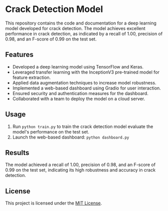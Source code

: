 # Crack Detection Model

This repository contains the code and documentation for a deep learning model developed for crack detection. The model achieves excellent performance in crack detection, as indicated by a recall of 1.00, precision of 0.98, and an F-score of 0.99 on the test set.

## Features

- Developed a deep learning model using TensorFlow and Keras.
- Leveraged transfer learning with the InceptionV3 pre-trained model for feature extraction.
- Applied data augmentation techniques to increase model robustness.
- Implemented a web-based dashboard using Gradio for user interaction.
- Ensured security and authentication measures for the dashboard.
- Collaborated with a team to deploy the model on a cloud server.

## Usage

1. Run `python train.py` to train the crack detection model evaluate the model's performance on the test set.
2. Launch the web-based dashboard: `python dashboard.py`

## Results

The model achieved a recall of 1.00, precision of 0.98, and an F-score of 0.99 on the test set, indicating its high robustness and accuracy in crack detection.

## License

This project is licensed under the [MIT License](LICENSE).

